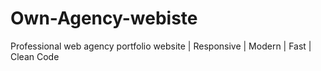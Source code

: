 # Own-Agency-webiste
Professional web agency portfolio website | Responsive | Modern | Fast | Clean Code
